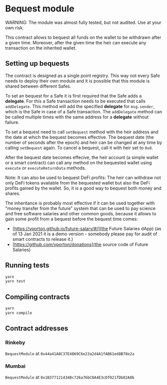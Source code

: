 # Bequest module

WARNING: The module was almost fully tested, but not audited. Use at your own risk.

This contract allows to bequest all funds on the wallet to be withdrawn after a given time.
Moreover, after the given time the heir can execute any transaction on the inherited wallet.

## Setting up bequests

The contract is designed as a single point registry. This way not every Safe needs to deploy their own module and it is possible that this module is shared between different Safes.

To set an bequest for a Safe it is first required that the Safe adds a **delegate**. For this a Safe transaction needs to be executed that calls `addDelegate`. This method will add the specified **delegate** for `msg.sender`, which is the Safe in case of a Safe transaction. The `addDelegate` method can be called multiple times with the same address for a **delegate** without failure.

To set a bequest need to call `setBequest` method with the heir address and the date at which the bequest becomes effective. The bequest date (the number of seconds after the epoch) and heir can be changed at any time by calling `setBequest` again. To cancel a bequest, call it with heir set to `0x0`.

After the bequest date becomes effecive, the heir account (a simple wallet or a smart contract) can call any method on the bequested wallet using `execute` or `executeReturnData` methods.

Note: It can also be used to bequest DeFi profits: The heir can withdraw not only DeFi tokens available from the bequested wallet but also the DeFi profits gained by the wallet. So, it is a good way to bequest both money and shares.

The inheritance is probably most effective if it can be used together with "money transfer from the future" system that can be used to pay science and free software salaries and other common goods, because it allows to gain some profit from a bequest before the bequest time comes:

* [https://vporton.github.io/future-salary/#/](the Future Salaries dApp) (as of 13 Jan 2021 it is a demo version - somebody please pay for audit of smart contracts to release it.)
* [https://github.com/vporton/donations](the source code of Future Salaries)

## Running tests

```bash
yarn
yarn test
```

## Compiling contracts
```bash
yarn
yarn compile
```

## Contract addresses

### Rinkeby

`BequestModule` at `0x44a41A0C37E4869C6e23a2d4A1fAB61ed8B78e2a`

### Mumbai

`BequestModule` at `0x1B377121434Bc726a76bC0A4E3cDf021fDb02A0b`
